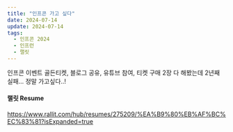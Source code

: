 ```yaml
---
title: "인프콘 가고 싶다"
date: 2024-07-14
update: 2024-07-14
tags:
  - 인프콘 2024
  - 인프런
  - 랠릿 
---
```


인프콘 이벤트 골든티켓, 블로그 공유, 유튜브 참여, 티켓 구매 2장 다 해봤는데 2년째 실패...
정말 가고싶다..!

#### 랠릿 Resume
https://www.rallit.com/hub/resumes/275209/%EA%B9%80%EB%AF%BC%EC%83%81?isExpanded=true